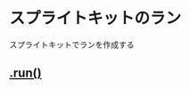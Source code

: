 # スプライトキットのラン

スプライトキットでランを作成する

## [.run()](https://github.com/ghsumiyasu/Swift/blob/main/README-SpriteNode-RunMoveTo-jp.md)